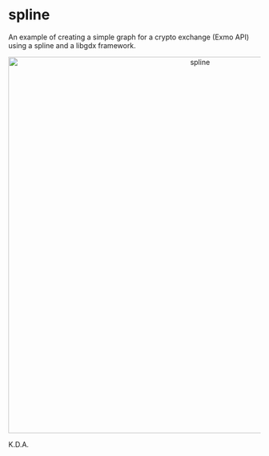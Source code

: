 # spline
An example of creating a simple graph for a crypto exchange (Exmo API) using a spline and a libgdx framework. 

<p align="center">
  <img src="https://i.pinimg.com/originals/eb/a8/14/eba814f1ff6ffa4696f3527c2f21209a.png" width="750" title="spline">
</p>

K.D.A.
